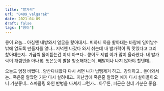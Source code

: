 ```yaml
---
title: "발가락"
url: "0409_valgarak"
date: 2021-04-09
draft: false
tags: ["콩이"]
---
```

콩이 요놈... 아침엔 내방와서 얼굴을 핥아대서.. 피하니 목을 핥아대는 바람에 일어날수 밖에 없도록 만들지를 않나.. 저녁엔 나갔다 와서 쉬는데 내 발가락이 뭐 맛있다고 그리 핥아대는지.. 가끔씩 물어뜯는건 이제 아프다.. 콩이도 제법 이가 많이 올라왔다. 내 발가락이 개껌인줄 아나봄. 씻은듯이 발을 청소해대는데, 배탈이나 나지 않아야 할텐데...

오늘도 엄청 바빴다.. 양산다녀왔다 다시 서면 나가 납땜제거 하고.. 강의하고.. 돌아와서는.. 죽은줄 알았던 기판 다시 살려내고.. 지난밤에 죽은줄 알았던 애가 다시 살아돌아오니 기분좋네.. 스파클링 와인 반병을 다셔서 그런가... 아무튼, 피곤은 한데 기분은 좋음.
